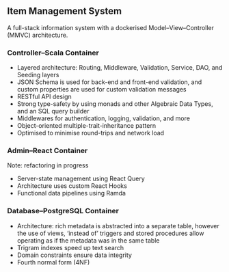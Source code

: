 ## Item Management System

A full-stack information system with a dockerised <!-- Model&ndash; -->Model&ndash;View&ndash;Controller (MMVC) architecture.

### Controller&ndash;Scala Container

* Layered architecture: Routing, Middleware, Validation, Service, DAO, and Seeding layers
* JSON Schema is used for back-end and front-end validation, and custom properties are used for custom validation messages
* RESTful API design
* Strong type-safety by using monads and other Algebraic Data Types, and an SQL query builder
* Middlewares for authentication, logging, validation, and more
* Object-oriented multiple-trait-inheritance pattern
* Optimised to minimise round-trips and network load

### Admin&ndash;React Container

Note: refactoring in progress

* Server-state management using React Query
* Architecture uses custom React Hooks
* Functional data pipelines using Ramda

### Database&ndash;PostgreSQL Container

* Architecture: rich metadata is abstracted into a separate table, however the use of views, ‘instead of’ triggers and stored procedures allow operating as if the metadata was in the same table
* Trigram indexes speed up text search
* Domain constraints ensure data integrity
* Fourth normal form (4NF)

<!-- ### Session&ndash;Redis Container -->
<!--  -->
<!-- * Stores user-login sessions -->

